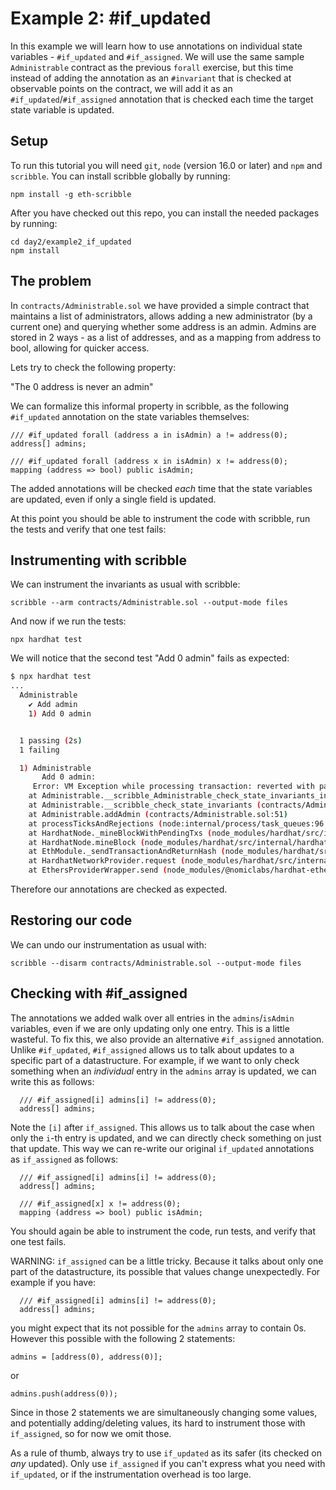 # Example 2: #if_updated 

In this example we will learn how to use annotations on individual state
variables - `#if_updated` and `#if_assigned`.  We will use the same sample
`Administrable` contract as the previous `forall` exercise, but this time
instead of adding the annotation as an `#invariant` that is checked at
observable points on the contract, we will add it as an
`#if_updated`/`#if_assigned` annotation that is checked each time the target
state variable is updated.

## Setup

To run this tutorial you will need `git`, `node` (version 16.0 or later) and `npm` and `scribble`.
You can install scribble globally by running:

```
npm install -g eth-scribble
```

After you have checked out this repo, you can install the needed packages by running:

```
cd day2/example2_if_updated
npm install
```

## The problem

In `contracts/Administrable.sol` we have provided a simple contract that maintains a list of administrators, allows adding a new administrator (by a current one) and querying whether some address is an admin. Admins are stored in 2 ways - as a list of addresses, and as a mapping from address to bool, allowing for quicker access.

Lets try to check the following property:

"The 0 address is never an admin"

We can formalize this informal property in scribble, as the following `#if_updated` annotation on the state variables themselves:

```
/// #if_updated forall (address a in isAdmin) a != address(0);
address[] admins;

/// #if_updated forall (address x in isAdmin) x != address(0);
mapping (address => bool) public isAdmin;
```

The added annotations will be checked *each* time that the state variables are updated, even if only a single field is updated.

At this point you should be able to instrument the code with scribble, run the tests and verify that one test fails:

## Instrumenting with scribble

We can instrument the invariants as usual with scribble:

```
scribble --arm contracts/Administrable.sol --output-mode files
```

And now if we run the tests:

```
npx hardhat test
```

We will notice that the second test "Add 0 admin" fails as expected:

```sh
$ npx hardhat test
...
  Administrable
    ✔ Add admin
    1) Add 0 admin


  1 passing (2s)
  1 failing

  1) Administrable
       Add 0 admin:
     Error: VM Exception while processing transaction: reverted with panic code 0x1 (Assertion error)
    at Administrable.__scribble_Administrable_check_state_invariants_internal (contracts/Administrable.sol:111)
    at Administrable.__scribble_check_state_invariants (contracts/Administrable.sol:122)
    at Administrable.addAdmin (contracts/Administrable.sol:51)
    at processTicksAndRejections (node:internal/process/task_queues:96:5)
    at HardhatNode._mineBlockWithPendingTxs (node_modules/hardhat/src/internal/hardhat-network/provider/node.ts:1802:23)
    at HardhatNode.mineBlock (node_modules/hardhat/src/internal/hardhat-network/provider/node.ts:491:16)
    at EthModule._sendTransactionAndReturnHash (node_modules/hardhat/src/internal/hardhat-network/provider/modules/eth.ts:1522:18)
    at HardhatNetworkProvider.request (node_modules/hardhat/src/internal/hardhat-network/provider/provider.ts:118:18)
    at EthersProviderWrapper.send (node_modules/@nomiclabs/hardhat-ethers/src/internal/ethers-provider-wrapper.ts:13:20)
```

Therefore our annotations are checked as expected.

## Restoring our code

We can undo our instrumentation as usual with:

```
scribble --disarm contracts/Administrable.sol --output-mode files
```

## Checking with #if_assigned

The annotations we added walk over all entries in the `admins`/`isAdmin` variables, even if we are only updating only one entry. This is a little wasteful.
To fix this, we also provide an alternative `#if_assigned` annotation. Unlike `#if_updated`, `#if_assigned` allows us to talk about updates to a specific part of a datastructure. For example, if we want to only check something when an *individual* entry in the `admins` array is updated, we can write this as follows:

```
  /// #if_assigned[i] admins[i] != address(0);
  address[] admins;
```

Note the `[i]` after `if_assigned`. This allows us to talk about the case when only the `i`-th entry is updated, and we can directly check something on just that update. This way we can re-write our original `if_updated` annotations as `if_assigned` as follows:

```
  /// #if_assigned[i] admins[i] != address(0);
  address[] admins;

  /// #if_assigned[x] x != address(0);
  mapping (address => bool) public isAdmin;
```

You should again be able to instrument the code, run tests, and verify that one test fails.

WARNING: `if_assigned` can be a little tricky. Because it talks about only one part of the datastructure, its possible that values change unexpectedly. For example if you have:

```
  /// #if_assigned[i] admins[i] != address(0);
  address[] admins;
```

you might expect that its not possible for the `admins` array to contain 0s. However this possible with the following 2 statements:

```
admins = [address(0), address(0)];
```

or

```
admins.push(address(0));
```

Since in those 2 statements we are simultaneously changing some values, and potentially adding/deleting values, its hard to instrument those with `if_assigned`, so for now we omit those.

As a rule of thumb, always try to use `if_updated` as its safer (its checked on *any* updated). Only use `if_assigned` if you can't express what you need with `if_updated`, or if the instrumentation overhead is too large.
